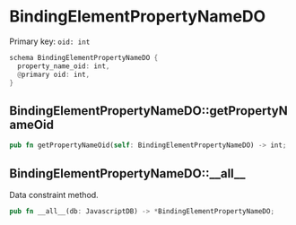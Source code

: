 # BindingElementPropertyNameDO

Primary key: `oid: int`

```rust
schema BindingElementPropertyNameDO {
  property_name_oid: int,
  @primary oid: int,
}
```
## BindingElementPropertyNameDO::getPropertyNameOid

```rust
pub fn getPropertyNameOid(self: BindingElementPropertyNameDO) -> int;
```
## BindingElementPropertyNameDO::\_\_all\_\_

Data constraint method.

```rust
pub fn __all__(db: JavascriptDB) -> *BindingElementPropertyNameDO;
```
